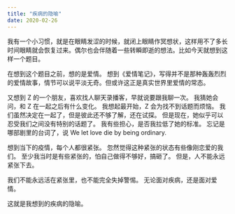 ```yaml
---
title: "疾病的隐喻"
date: 2020-02-26
---
```

我有一个小习惯，就是在眼睛发涩的时候，就闭上眼睛作冥想状，这样用不了多长时间眼睛就会恢复过来。偶尔也会伴随着一些转瞬即逝的想法。比如今天就想到这样一个题目。

在想到这个题目之前，想的是爱情。
想到《爱情笔记》，写得并不是那种轰轰烈烈的爱情故事，情节可以说平淡无奇。但或许这正是真实世界里爱情的常态。

又想到 Z 的一个朋友，喜欢找人聊天录播客，早就说要跟我聊一次。
我猜她会问，和 Z 在一起之后有什么变化。
我想起最开始，Z 会为找不到话题而烦恼。
我们虽然决定在一起了，但是彼此还不够了解，还在试探。
但是现在，她似乎可以忍受我们之间没有特别的话题了。
我有些担心，是否我拉低了她的标准。
忘记是哪部剧里的台词了，说
We let love die by being ordinary.

想到当下的疫情，每个人都很紧张。
忽然觉得这种紧张的状态有些像刚恋爱的我们。
至少我当时是有些紧张的，怕自己做得不够好，搞砸了。
但是，人不能永远紧张下去。

我们不能永远活在紧张里，也不能完全失掉警惕。
无论面对疾病，还是面对爱情。

这就是我想到的疾病的隐喻。
